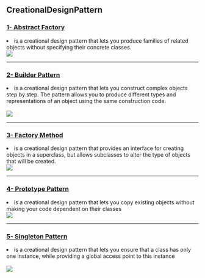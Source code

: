 ## CreationalDesignPattern
<h3><a href="abstract_factory">1- Abstract Factory</a></h3>
<li>
is a creational design pattern that lets you
produce families of related objects without specifying their
concrete classes.
</li>
<img src="https://miro.medium.com/v2/resize:fit:1400/1*pkGMrOjW8zXf1HAsjsrytA.png">
<hr>
<h3><a href="builder_pattern">2- Builder Pattern</a></h3>
<li>
is a creational design pattern that lets you construct
complex objects step by step. The pattern allows you to
produce different types and representations of an object using
the same construction code.
</li><br>
<img src="https://www.oreilly.com/api/v2/epubs/9781786463593/files/assets/f83fa1cf-2400-42ea-8f9e-beeea0254f39.png">
<hr>
<h3><a href="factory_method">3- Factory Method </a></h3>
<li>
is a creational design pattern that provides
an interface for creating objects in a superclass, but allows
subclasses to alter the type of objects that will be created.
</li>
<img src="https://images.viblo.asia/175502ed-69d9-4b2f-9bfa-37aa337ffeb6.png">
<hr>
<h3><a href="prototype_pattern">4- Prototype Pattern</a></h3>
<li>
is a creational design pattern that lets you copy
existing objects without making your code dependent on
their classes
</li>
<img src="https://startertutorials.com/patterns/wp-content/uploads/2013/11/16-prototype-structure.png">
<hr>
<h3><a href="singleton_pattern">5- Singleton Pattern</a></h3>
<li>
is a creational design pattern that lets you ensure
that a class has only one instance, while providing a global
access point to this instance
</li>
<br>
<img src="https://i0.wp.com/darrenfinch.com/wp-content/uploads/2020/04/singleton_pattern.jpg?fit=432%2C145&ssl=1"  >

